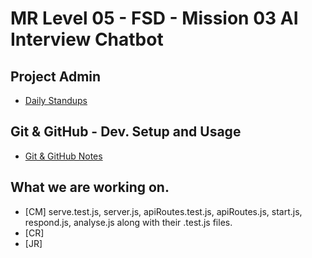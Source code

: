 # MR Level 05 - FSD - Mission 03 AI Interview Chatbot

## Project Admin
- [Daily Standups](admin/DAILY_STANDUP_LOG.md)

## Git & GitHub - Dev. Setup and Usage
- [Git & GitHub Notes](dev-notes/GIT_SETUP.md)

## What we are working on.

- [CM] serve.test.js, server.js, apiRoutes.test.js, apiRoutes.js, start.js, respond.js, analyse.js along with their .test.js files.
- [CR]
- [JR]

  
